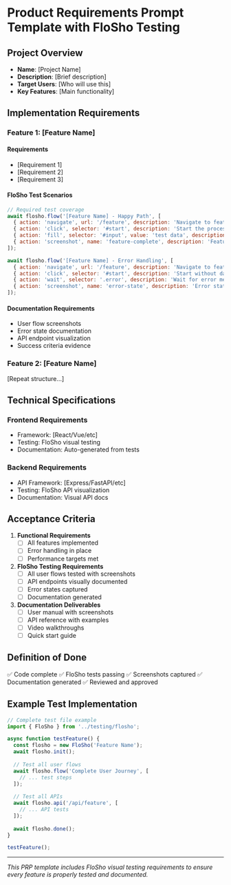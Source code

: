 # Product Requirements Prompt Template with FloSho Testing

## Project Overview
- **Name**: [Project Name]
- **Description**: [Brief description]
- **Target Users**: [Who will use this]
- **Key Features**: [Main functionality]

## Implementation Requirements

### Feature 1: [Feature Name]

#### Requirements
- [Requirement 1]
- [Requirement 2]
- [Requirement 3]

#### FloSho Test Scenarios

```javascript
// Required test coverage
await flosho.flow('[Feature Name] - Happy Path', [
  { action: 'navigate', url: '/feature', description: 'Navigate to feature' },
  { action: 'click', selector: '#start', description: 'Start the process' },
  { action: 'fill', selector: '#input', value: 'test data', description: 'Enter data' },
  { action: 'screenshot', name: 'feature-complete', description: 'Feature completed' }
]);

await flosho.flow('[Feature Name] - Error Handling', [
  { action: 'navigate', url: '/feature', description: 'Navigate to feature' },
  { action: 'click', selector: '#start', description: 'Start without data' },
  { action: 'wait', selector: '.error', description: 'Wait for error message' },
  { action: 'screenshot', name: 'error-state', description: 'Error state shown' }
]);
```

#### Documentation Requirements
- User flow screenshots
- Error state documentation
- API endpoint visualization
- Success criteria evidence

### Feature 2: [Feature Name]

[Repeat structure...]

## Technical Specifications

### Frontend Requirements
- Framework: [React/Vue/etc]
- Testing: FloSho visual testing
- Documentation: Auto-generated from tests

### Backend Requirements
- API Framework: [Express/FastAPI/etc]
- Testing: FloSho API visualization
- Documentation: Visual API docs

## Acceptance Criteria

1. **Functional Requirements**
   - [ ] All features implemented
   - [ ] Error handling in place
   - [ ] Performance targets met

2. **FloSho Testing Requirements**
   - [ ] All user flows tested with screenshots
   - [ ] API endpoints visually documented
   - [ ] Error states captured
   - [ ] Documentation generated

3. **Documentation Deliverables**
   - [ ] User manual with screenshots
   - [ ] API reference with examples
   - [ ] Video walkthroughs
   - [ ] Quick start guide

## Definition of Done

✅ Code complete
✅ FloSho tests passing
✅ Screenshots captured
✅ Documentation generated
✅ Reviewed and approved

## Example Test Implementation

```javascript
// Complete test file example
import { FloSho } from '../testing/flosho';

async function testFeature() {
  const flosho = new FloSho('Feature Name');
  await flosho.init();
  
  // Test all user flows
  await flosho.flow('Complete User Journey', [
    // ... test steps
  ]);
  
  // Test all APIs
  await flosho.api('/api/feature', [
    // ... API tests
  ]);
  
  await flosho.done();
}

testFeature();
```

---

*This PRP template includes FloSho visual testing requirements to ensure every feature is properly tested and documented.*